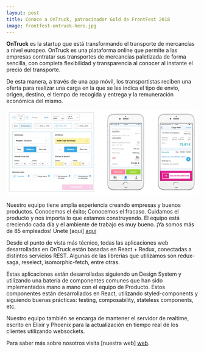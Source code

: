 ```yaml
---
layout: post
title: Conoce a OnTruck, patrocinador Gold de FrontFest 2018
image: frontfest-ontruck-hero.jpg
---
```


**OnTruck** es la startup que está transformando el transporte de mercancías a nivel europeo. OnTruck es una plataforma online que permite a las empresas contratar sus transportes de mercancías paletizada de forma sencilla, con completa flexibilidad y transparencia al conocer al instante el precio del transporte.

De esta manera, a través de una app móvil, los transportistas reciben una oferta para realizar una carga en la que se les indica el tipo de envio, origen, destino, el tiempo de recogida y entrega y la remuneración económica del mismo.

![Ontruck Mockup](assets/img/frontfest-ontruck-mockups.jpg "Ontruck Mockup")

Nuestro equipo tiene amplia experiencia creando empresas y buenos productos. Conocemos el éxito; Conocemos el fracaso. Cuidamos el producto y nos importa lo que estamos construyendo.
El equipo está creciendo cada día y el ambiente de trabajo es muy bueno. ¡Ya somos más de 85 empleados! Únete [aquí] [aqui]

Desde el punto de vista más técnico, todas las aplicaciones web desarrolladas en OnTruck están basadas en React + Redux, conectadas a distintos servicios REST. Algunas de las librerías que utilizamos son redux-saga, reselect, isomorphic-fetch, entre otras.

Estas aplicaciones están desarrolladas siguiendo un Design System y utilizando una batería de componentes comunes que han sido implementados mano a mano con el equipo de Producto. Estos componentes están desarrollados en React, utilizando styled-components y siguiendo buenas prácticas: testing, composability, stateless components, etc.

Nuestro equipo también se encarga de mantener el servidor de realtime, escrito en Elixir y Phoenix para la actualización en tiempo real de los clientes utilizando websockets.

Para saber más sobre nosotros visita [nuestra web] [web].


[aqui]: https://www.ontruck.com/work-with-us/
[web]: www.ontruck.es
